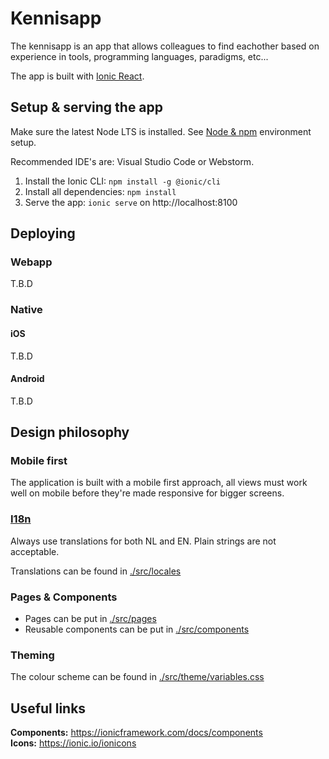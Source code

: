 # Kennisapp
The kennisapp is an app that allows colleagues to find eachother based on experience in tools, programming languages, paradigms, etc... 

The app is built with [Ionic React](https://ionicframework.com/docs/react).

## Setup & serving the app
Make sure the latest Node LTS is installed. See [Node & npm](https://ionicframework.com/docs/intro/environment#node-npm) environment setup.

Recommended IDE's are: Visual Studio Code or Webstorm.

1. Install the Ionic CLI: `npm install -g @ionic/cli`
2. Install all dependencies: `npm install`
3. Serve the app: `ionic serve` on http://localhost:8100

## Deploying
### Webapp
T.B.D

### Native
#### iOS
T.B.D

#### Android
T.B.D

## Design philosophy 

### Mobile first
The application is built with a mobile first approach, all views must work well on mobile before they're made responsive for bigger screens.

### [I18n](https://react.i18next.com)
Always use translations for both NL and EN. Plain strings are not acceptable.

Translations can be found in [./src/locales](./src/locales)

### Pages & Components
- Pages can be put in [./src/pages](./src/pages)
- Reusable components can be put in [./src/components](./src/components)

### Theming
The colour scheme can be found in [./src/theme/variables.css](./src/theme/variables.css)

## Useful links
**Components:** https://ionicframework.com/docs/components
<br/>**Icons:** https://ionic.io/ionicons
